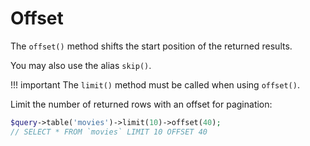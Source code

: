 # Offset

The ``offset()`` method shifts the start position of the returned results. 

You may also use the alias `skip()`.


!!! important
    The ``limit()`` method must be called when using ``offset()``.

Limit the number of returned rows with an offset for pagination:
```php
$query->table('movies')->limit(10)->offset(40);
// SELECT * FROM `movies` LIMIT 10 OFFSET 40
```

